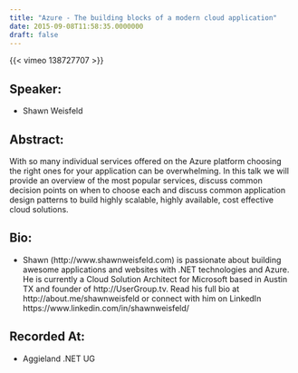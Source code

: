 ```yaml
---
title: "Azure - The building blocks of a modern cloud application"
date: 2015-09-08T11:58:35.0000000
draft: false
---
```


{{< vimeo 138727707 >}}

## Speaker:

 - Shawn Weisfeld

## Abstract:

<p>With so many individual services offered on the Azure platform choosing the right ones for your application can be overwhelming. In this talk we will provide an overview of the most popular services, discuss common decision points on when to choose each and discuss common application design patterns to build highly scalable, highly available, cost effective cloud solutions.
</p>

## Bio:

 - <p>Shawn (http://www.shawnweisfeld.com) is passionate about building awesome applications and websites with .NET technologies and Azure. He is currently a Cloud Solution Architect for Microsoft based in Austin TX and founder of http://UserGroup.tv. Read his full bio at http://about.me/shawnweisfeld or connect with him on LinkedIn https://www.linkedin.com/in/shawnweisfeld/</p>

## Recorded At:

 - Aggieland .NET UG

